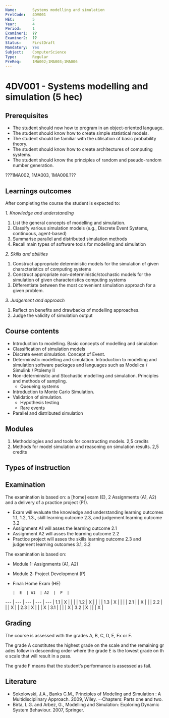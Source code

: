 ```yaml
---
Name:       Systems modelling and simulation
PrelCode:   4DV001
HEC:        5
Year:       4
Period:     1
Examiner1:  ??    
Examiner2:  ??
Status:     FirstDraft
Mandatory:  Yes
Subject:    ComputerScience
Type:       Regular
PreReq:     1MA002;1MA003;1MA006  
---
```


# 4DV001 - Systems modelling and simulation (5 hec)

## Prerequisites

- The student should now how to program in an object-oriented language.
- The student should know how to create simple statistical models.
- The student should be familiar with the utilisation of basic probability theory.
- The student should know how to create architectures of computing systems. 
- The student should know the principles of random and pseudo-random number generation. 

???1MA002, 1MA003, 1MA006.???

## Learnings outcomes

After completing the course the student is expected to:

*1. Knowledge and understanding*

1. List the general concepts of modelling and simulation. 
2. Classify various simulation models (e.g., Discrete Event Systems, continuous, agent-based)
3. Summarise parallel and distributed simulation methods
4. Recall main types of software tools for modelling and simulation

*2.	Skills and abilities*

1. Construct appropriate deterministic models for the simulation of given characteristics of computing systems
2. Construct appropriate non-deterministic/stochastic models for the simulation of given characteristics computing systems
3. Differentiate between the most convenient simulation approach for a given problem.

*3.	Judgement and approach*

1. Reflect on benefits and drawbacks of modelling approaches. 
2. Judge the validity of simulation output 


## Course contents

- Introduction to modelling. Basic concepts of modelling and simulation
- Classification of simulation models
- Discrete event simulation. Concept of Event. 
- Deterministic modelling and simulation. Introduction to modelling and simulation software packages and languages such as Modelica / Simulink / Ptolemy II
- Non-deterministic and Stochastic modelling and simulation. Principles and methods of sampling. 
    - Queueing systems
- Introduction to Monte Carlo Simulation.
- Validation of simulation. 
   - Hypothesis testing 
   - Rare events
- Parallel and distributed simulation

## Modules

1. Methodologies and and tools for constructing models. 2,5 credits
2. Methods for model simulation and reasoning on simulation results. 2,5 credits

## Types of instruction


## Examination

The examination is based on: a [home] exam (E), 2 Assignments (A1, A2) and a delivery of a practice project (P1). 

- Exam will evaluate the knowledge and understanding learning outcomes 1.1, 1.2, 1.3., skill learning outcome 2.3, and judgement learning outcome 3.2
- Assignment A1 will asses the learning outcome 2.1
- Assignment A2 will asses the learning outcome 2.2
- Practice project will asses the skills learning outcome 2.3 and judgement learning outcomes 3.1, 3.2

The examination is based on: 

- Module 1: Assignments (A1, A2)
- Module 2: Project Development (P)
- Final: Home Exam (HE)

      |  E  | A1  | A2  |  P  | 
 ---  | --- | --- | --- | --- |
 1.1  |  X  |     |     |     |
 1.2  |  X  |     |     |     |
 1.3  |  X  |     |     |     |
 2.1  |     |  X  |     |     |
 2.2  |     |     |  X  |     |
 2.3  |  X  |     |     |  X  |
 3.1  |     |     |     |  X  |
 3.2  |  X  |     |     |  X  |


## Grading

The course is assessed with the grades A, B, C, D, E, Fx or F.

The grade A constitutes the highest grade on the scale and the remaining grades follow in descending order where the grade E is the lowest grade on the scale that will result in a pass.

The grade F means that the student’s performance is assessed as fail.


## Literature

- Sokolowski, J.A., Banks C.M., Principles of Modeling and Simulation : A Multidisciplinary Approach. 2009, Wiley. --Chapters: Parts one and two. 
- Birta, L.G. and Arbez, G., Modelling and Simulation: Exploring Dynamic System Behaviour. 2007, Springer.